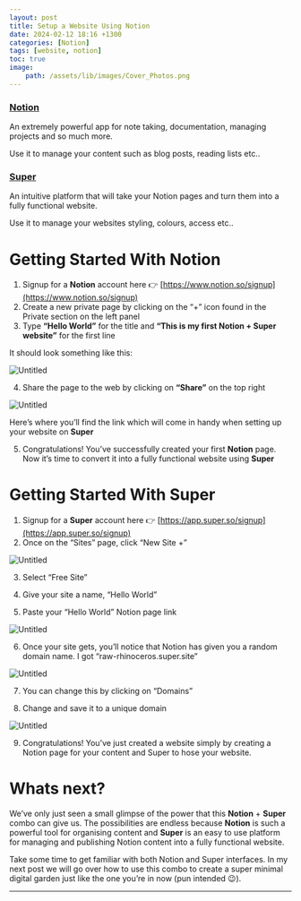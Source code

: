 ```yaml
---
layout: post
title: Setup a Website Using Notion
date: 2024-02-12 18:16 +1300
categories: [Notion]
tags: [website, notion]
toc: true
image:
    path: /assets/lib/images/Cover_Photos.png
---
```



### [Notion](https://www.notion.so/)

An extremely powerful app for note taking, documentation, managing projects and so much more. 

Use it to manage your content such as blog posts, reading lists etc.. 

### [Super](https://www.super.so/)

An intuitive platform that will take your Notion pages and turn them into a fully functional website. 

Use it to manage your websites styling, colours, access etc.. 

# Getting Started With Notion

1. Signup for a **Notion** account here 👉  [https://www.notion.so/signup](https://www.notion.so/signup) 
2. Create a new private page by clicking on the “+” icon found in the Private section on the left panel
3. Type **“Hello World”** for the title and **“This is my first Notion + Super website”** for the first line

It should look something like this: 

![Untitled](/assets/lib/images/Untitled%201.png)

4. Share the page to the web by clicking on **“Share”** on the top right

![Untitled](/assets/lib/images/Untitled%201.png)

Here’s where you’ll find the link which will come in handy when setting up your website on **Super**

5. Congratulations! You’ve successfully created your first **Notion** page. Now it’s time to convert it into a fully functional website using **Super**

# Getting Started With Super

1. Signup for a **Super** account here 👉 [https://app.super.so/signup](https://app.super.so/signup) 
2. Once on the “Sites” page, click “New Site +” 

![Untitled](/assets/lib/images/Untitled%202.png)

3. Select “Free Site” 

4. Give your site a name, “Hello World”

5. Paste your “Hello World” Notion page link

![Untitled](/assets/lib/images/Untitled%203.png)

6. Once your site gets, you’ll notice that Notion has given you a random domain name. I got “raw-rhinoceros.super.site”

![Untitled](/assets/lib/images/Untitled%204.png)

7. You can change this by clicking on “Domains” 

8. Change and save it to a unique domain

![Untitled](/assets/lib/images/Untitled.gif)

9. Congratulations! You’ve just created a website simply by creating a Notion page for your content and Super to hose your website. 

# Whats next?

We’ve only just seen a small glimpse of the power that this **Notion** + **Super** combo can give us. The possibilities are endless because **Notion** is such a powerful tool for organising content and **Super** is an easy to use platform for managing and publishing Notion content into a fully functional website. 

Take some time to get familiar with both Notion and Super interfaces. In my next post we will go over how to use this combo to create a super minimal digital garden just like the one you’re in now (pun intended 😉). 

---